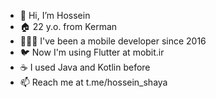 - 👋 Hi, I’m Hossein
- 🏠 22 y.o. from Kerman
- 🧑🏻‍💻 I've been a mobile developer since 2016
- 🐦 Now I'm using Flutter at mobit.ir
- ☕ I used Java and Kotlin before
- 📫 Reach me at t.me/hossein_shaya

<!---
hosseinshaya/hosseinshaya is a ✨ special ✨ repository because its `README.md` (this file) appears on your GitHub profile.
You can click the Preview link to take a look at your changes.
--->
